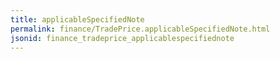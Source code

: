 ```yaml
---
title: applicableSpecifiedNote
permalink: finance/TradePrice.applicableSpecifiedNote.html
jsonid: finance_tradeprice_applicablespecifiednote
---
```

